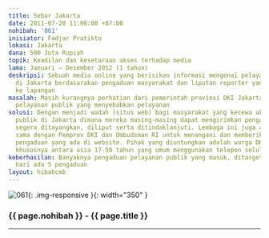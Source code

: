 ```yaml
---
title: Sebar Jakarta
date: 2011-07-28 11:08:00 +07:00
nohibah: '061'
inisiator: Fadjar Pratikto
lokasi: Jakarta
dana: 500 Juta Rupiah
topik: Keadilan dan kesetaraan akses terhadap media
lama: Januari – Desember 2012 (1 tahun)
deskripsi: Sebuah media online yang berisikan informasi mengenai pelayanan publik
  di Jakarta berdasarakan pengaduan masyarakat dan liputan reporter yang terjun langsung
  ke lapangan
masalah: Masih kurangnya perhatian dari pemerintah provinsi DKI Jakarta mengenai pengaduan
  pelayanan publik yang menyebabkan pelayanan
solusi: Dengan menjadi wadah (situs web) bagi masyarakat yang kecewa akan pelayanan
  publik di Jakarta dimana mereka masing-masing dapat mengirimkan pengaduan dan akan
  segera ditayangkan, diliput serta ditindaklanjuti. Lembaga ini juga akan bekerja
  sama dengan Pemprov DKI dan Ombudsman RI untuk menangani dan memberikan solusi atas
  pengaduan yang ada di website. Pihak yang diuntungkan adalah warga DKI Jakarta,
  khususnya antara usia 17-50 tahun yang umum menggunakan telepon seluler dan internet
keberhasilan: Banyaknya pengaduan pelayanan publik yang masuk, ditargetkan setiap
  hari ada 5 pengaduan
layout: hibahcmb
---
```


![061](/static/img/hibahcmb/061.png){: .img-responsive }{: width="350" }

### {{ page.nohibah }} - {{ page.title }}

---
